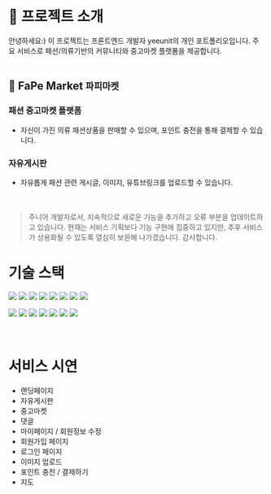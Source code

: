# 👑 프로젝트 소개

안녕하세요:) 
이 프로젝트는 프론트엔드 개발자 yeeunit의 개인 포트폴리오입니다. 
주요 서비스로 패션/의류기반의 커뮤니티와 중고마켓 플랫폼을 제공합니다. 
<br/><br/>


## 🧥 FaPe Market `파피마켓`

###  패션 중고마켓 플랫폼 
- 자신이 가진 의류 패션상품을 판매할 수 있으며, 포인트 충전을 통해 결제할 수 있습니다.

### 자유게시판
- 자유롭게 패션 관련 게시글, 이미지, 유튜브링크를 업로드할 수 있습니다. 
<br/><br/><br/>

> 주니어 개발자로서, 지속적으로 새로운 기능을 추가하고 오류 부분을 업데이트하고 있습니다. 
> 현재는 서비스 기획보다 기능 구현에 집중하고 있지만, 추후 서비스가 상용화될 수 있도록 열심히 보완해 나가겠습니다.
> 감사합니다. 


# 기술 스택

<img src="https://img.shields.io/badge/JavaScript-F7DF1E?style=flat-square&logo=JavaScript&logoColor=white"/>          <img src="https://img.shields.io/badge/React-61DAFB?style=flat-square&logo=React&logoColor=white"/>
<img src="https://img.shields.io/badge/-Emotion-C43BAD?style=flat-square"/>
<img src="https://img.shields.io/badge/React Hook Form-EC5990?style=flat-square&logo=ReactHookForm&logoColor=white"/>
<img src="https://img.shields.io/badge/Apollo GraphQL-311C87?style=flat-square&logo=ApolloGraphQL&logoColor=white"/>
<img src="https://img.shields.io/badge/Next.js-000000?style=flat-square&logo=Next.js&logoColor=white"/>
<img src="https://img.shields.io/badge/Recoil-000000?style=flat-square"/>
<img src="https://img.shields.io/badge/Prettier-F7B93E?style=flat-square&logo=Prettier&logoColor=white"/>
<!-- <img src="https://img.shields.io/badge/TOAST UI-515CE6?style=flat-square"/> -->

<img src="https://img.shields.io/badge/Git-F05032?style=flat-square&logo=Git&logoColor=white"/>          <img src="https://img.shields.io/badge/GitHub-181717?style=flat-square&logo=GitHub&logoColor=white"/>
<img src="https://img.shields.io/badge/Docker-2496ED?style=flat-square&logo=Docker&logoColor=white"/>
<img src="https://img.shields.io/badge/Amazon AWS-232F3E?style=flat-square&logo=AmazonAWS&logoColor=white"/>
<img src="https://img.shields.io/badge/Notion-000000?style=flat-square&logo=Notion&logoColor=white"/>
<img src="https://img.shields.io/badge/Google Cloud-4285F4?style=flat-square&logo=GoogleCloud&logoColor=white"/>
<img src="https://img.shields.io/badge/Discord-5865F2?style=flat-square&logo=Discord&logoColor=white"/>
<br/>
<br/>
<br/>

# 서비스 시연

- 랜딩페이지
- 자유게시판 
- 중고마켓 
- 댓글
- 마이페이지 / 회원정보 수정
- 회원가입 페이지
- 로그인 페이지
- 이미지 업로드
- 포인트 충전 / 결제하기
- 지도


